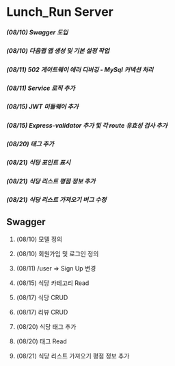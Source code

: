 # Lunch_Run Server

##### (08/10) Swagger 도입

##### (08/10) 다음맵 앱 생성 및 기본 설정 작업

##### (08/11) 502 게이트웨이 에러 디버깅 - MySql 커넥션 처리

##### (08/11) Service 로직 추가

##### (08/15) JWT 미들웨어 추가

##### (08/15) Express-validator 추가 및 각 route 유효성 검사 추가

##### (08/20) 태그 추가

##### (08/21) 식당 포인트 표시

##### (08/21) 식당 리스트 평점 정보 추가

##### (08/21) 식당 리스트 가져오기 버그 수정

## Swagger

1. (08/10) 모델 정의 

2. (08/10) 회원가입 및 로그인 정의

3. (08/11) /user => Sign Up 변경

4. (08/15) 식당 카테고리 Read

5. (08/17) 식당 CRUD

6. (08/17) 리뷰 CRUD

7. (08/20) 식당 태그 추가

8. (08/20) 태그 Read

9. (08/21) 식당 리스트 가져오기 평점 정보 추가